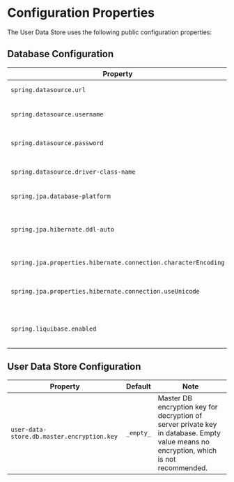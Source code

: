 # Configuration Properties

The User Data Store uses the following public configuration properties:

## Database Configuration

| Property                                                       | Default   | Note                                                |
|----------------------------------------------------------------|-----------|-----------------------------------------------------|
| `spring.datasource.url`                                        | `_empty_` | Database JDBC URL                                   |
| `spring.datasource.username`                                   | `_empty_` | Database JDBC username                              |
| `spring.datasource.password`                                   | `_empty_` | Database JDBC password                              |
| `spring.datasource.driver-class-name`                          | `_empty_` | Datasource JDBC class name                          | 
| `spring.jpa.database-platform`                                 | `_empty_` | Database dialect                                    | 
| `spring.jpa.hibernate.ddl-auto`                                | `none`    | Configuration of automatic database schema creation | 
| `spring.jpa.properties.hibernate.connection.characterEncoding` | `_empty_` | Character encoding                                  |
| `spring.jpa.properties.hibernate.connection.useUnicode`        | `_empty_` | Character encoding - Unicode support                |
| `spring.liquibase.enabled`                                     | `true`    | Whether to enable Liquibase support.                |


## User Data Store Configuration

| Property                                   | Default   | Note                                                                                                                                  |
|--------------------------------------------|-----------|---------------------------------------------------------------------------------------------------------------------------------------|
| `user-data-store.db.master.encryption.key` | `_empty_` | Master DB encryption key for decryption of server private key in database. Empty value means no encryption, which is not recommended. | 

